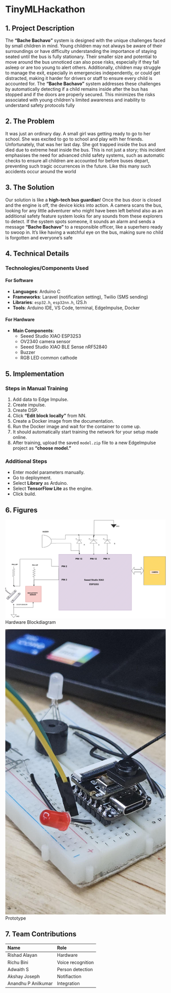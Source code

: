 # TinyMLHackathon

## 1. Project Description


The **“Bache Bachavo”** system is designed with the unique challenges faced by small children in mind. Young children may not always be aware of their surroundings or have difficulty understanding the importance of staying seated until the bus is fully stationary. Their smaller size and potential to move around the bus unnoticed can also pose risks, especially if they fall asleep or are too young to alert others. Additionally, children may struggle to manage the exit, especially in emergencies independently, or could get distracted, making it harder for drivers or staff to ensure every child is accounted for.
The **“Bache Bachavo”** system addresses these challenges by automatically detecting if a child remains inside after the bus has stopped and if the doors are properly secured. This minimizes the risks associated with young children's limited awareness and inability to understand safety protocols fully

## 2. The Problem

It was just an ordinary day. A small girl was getting ready to go to her school. She was excited to go to school and play with her friends. Unfortunately, that was her last day. She got trapped inside the bus and died due to extreme heat inside the bus.
This is not just a story; this incident emphasises the need for advanced child safety systems, such as automatic checks to ensure all children are accounted for before buses depart, preventing such tragic occurrences in the future. Like this many such accidents occur around the world


## 3. The Solution

Our solution is like a **high-tech bus guardian**! Once the bus door is closed and the engine is off, the device kicks into action. A camera scans the bus, looking for any little adventurer who might have been left behind also as an additional safety feature system looks for any sounds from these explorers to detect. If the system spots someone, it sounds an alarm and sends a message **“Bache Bachavo”** to a responsible officer, like a superhero ready to swoop in. It’s like having a watchful eye on the bus, making sure no child is forgotten and everyone’s safe

## 4. Technical Details

### Technologies/Components Used

#### For Software

- **Languages**: Arduino C
- **Frameworks**: Laravel (notification setting), Twilio (SMS sending)
- **Libraries**: `esp32.h`, `esp32nn.h`, I2S.h
- **Tools**: Arduino IDE, VS Code, terminal, EdgeImpulse, Docker

#### For Hardware

- **Main Components**:
  - Seeed Studio XIAO ESP32S3
  - OV2340 camera sensor
  - Seeed Studio XIAO BLE Sense nRF52840
  - Buzzer
  - RGB LED common cathode

## 5. Implementation

### Steps in Manual Training

1. Add data to Edge Impulse.
2. Create impulse.
3. Create DSP.
4. Click **“Edit block locally”** from NN.
5. Create a Docker image from the documentation.
6. Run the Docker image and wait for the container to come up.
7. It should automatically start training the network for your setup made online.
8. After training, upload the saved `model.zip` file to a new EdgeImpulse project as **“choose model.”**

### Additional Steps

- Enter model parameters manually.
- Go to deployment.
- Select **Library** as Arduino.
- Select **TensorFlow Lite** as the engine.
- Click build.

## 6. Figures

![tinyml.drawio.png](files/tinyml.drawio.png)
Hardware Blockdiagram

![Untitled.png](files/untitled.jpeg)
                               Prototype

## 7. Team Contributions

|            **Name** |          **Role** |
|:--------------------|:------------------|
|       Rishad Alayan |          Hardware |
|          Richu Bini | Voice recognition |
|           Adwaith S |  Person detection |
|       Akshay Joseph |      Notifiaction |
| Anandhu P Anilkumar |       Integration |

